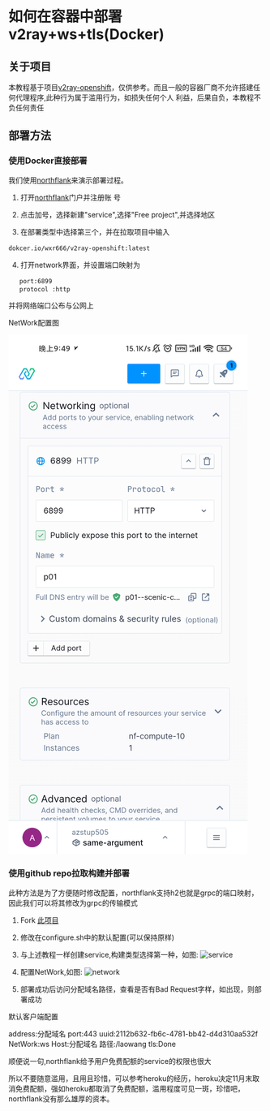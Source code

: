 # 如何在容器中部署v2ray+ws+tls(Docker)

## 关于项目

本教程基于项目[v2ray-openshift](https://github.com/bclswl0827/v2ray-openshift)，仅供参考。而且一般的容器厂商不允许搭建任何代理程序,此种行为属于滥用行为，如损失任何个人 利益，后果自负，本教程不负任何责任

## 部署方法

### 使用Docker直接部署

我们使用[northflank](https://northflank.com)来演示部署过程。

1. 打开[northflank](https://northflank.com)门户并注册账 号

2. 点击加号，选择新建"service",选择"Free project",并选择地区

3. 在部署类型中选择第三个，并在拉取项目中输入

```vb
dokcer.io/wxr666/v2ray-openshift:latest
```
4. 打开network界面，并设置端口映射为

```shell
   port:6899
   protocol :http
```

并将网络端口公布与公网上

NetWork配置图


![dns](https://raw.githubusercontent.com/wangvps/v2op/main/png/Screenshot_2022-10-11-21-49-25-466_com.android.chrome.jpg)


### 使用github repo拉取构建并部署

此种方法是为了方便随时修改配置，northflank支持h2也就是grpc的端口映射，因此我们可以将其修改为grpc的传输模式

1. Fork [此项目](https://github.com/wangvps/v2op)

2. 修改在configure.sh中的默认配置(可以保持原样)

3. 与上述教程一样创建service,构建类型选择第一种，如图:
![service]()

4. 配置NetWork,如图:
![network]()

5. 部署成功后访问分配域名路径，查看是否有Bad Request字样，如出现，则部署成功

默认客户端配置

address:分配域名
port:443
uuid:2112b632-fb6c-4781-bb42-d4d310aa532f
NetWork:ws
Host:分配域名
路径:/laowang
tls:Done

顺便说一句,northflank给予用户免费配额的service的权限也很大

所以不要随意滥用，且用且珍惜，可以参考heroku的经历，heroku决定11月末取消免费配额，强如heroku都取消了免费配额，滥用程度可见一斑，珍惜吧，northflank没有那么雄厚的资本。





